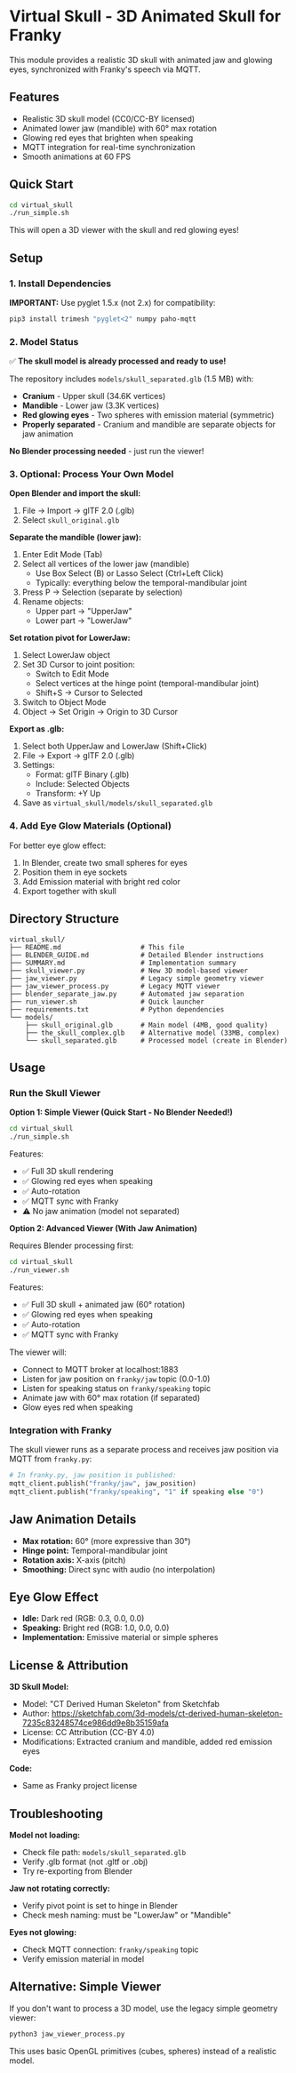 # Virtual Skull - 3D Animated Skull for Franky

This module provides a realistic 3D skull with animated jaw and glowing eyes, synchronized with Franky's speech via MQTT.

## Features

- Realistic 3D skull model (CC0/CC-BY licensed)
- Animated lower jaw (mandible) with 60° max rotation
- Glowing red eyes that brighten when speaking
- MQTT integration for real-time synchronization
- Smooth animations at 60 FPS

## Quick Start

```bash
cd virtual_skull
./run_simple.sh
```

This will open a 3D viewer with the skull and red glowing eyes!

## Setup

### 1. Install Dependencies

**IMPORTANT:** Use pyglet 1.5.x (not 2.x) for compatibility:

```bash
pip3 install trimesh "pyglet<2" numpy paho-mqtt
```

### 2. Model Status

✅ **The skull model is already processed and ready to use!**

The repository includes `models/skull_separated.glb` (1.5 MB) with:
- **Cranium** - Upper skull (34.6K vertices)
- **Mandible** - Lower jaw (3.3K vertices)
- **Red glowing eyes** - Two spheres with emission material (symmetric)
- **Properly separated** - Cranium and mandible are separate objects for jaw animation

**No Blender processing needed** - just run the viewer!

### 3. Optional: Process Your Own Model

**Open Blender and import the skull:**

1. File → Import → glTF 2.0 (.glb)
2. Select `skull_original.glb`

**Separate the mandible (lower jaw):**

1. Enter Edit Mode (Tab)
2. Select all vertices of the lower jaw (mandible)
   - Use Box Select (B) or Lasso Select (Ctrl+Left Click)
   - Typically: everything below the temporal-mandibular joint
3. Press P → Selection (separate by selection)
4. Rename objects:
   - Upper part → "UpperJaw"
   - Lower part → "LowerJaw"

**Set rotation pivot for LowerJaw:**

1. Select LowerJaw object
2. Set 3D Cursor to joint position:
   - Switch to Edit Mode
   - Select vertices at the hinge point (temporal-mandibular joint)
   - Shift+S → Cursor to Selected
3. Switch to Object Mode
4. Object → Set Origin → Origin to 3D Cursor

**Export as .glb:**

1. Select both UpperJaw and LowerJaw (Shift+Click)
2. File → Export → glTF 2.0 (.glb)
3. Settings:
   - Format: glTF Binary (.glb)
   - Include: Selected Objects
   - Transform: +Y Up
4. Save as `virtual_skull/models/skull_separated.glb`

### 4. Add Eye Glow Materials (Optional)

For better eye glow effect:

1. In Blender, create two small spheres for eyes
2. Position them in eye sockets
3. Add Emission material with bright red color
4. Export together with skull

## Directory Structure

```
virtual_skull/
├── README.md                    # This file
├── BLENDER_GUIDE.md             # Detailed Blender instructions
├── SUMMARY.md                   # Implementation summary
├── skull_viewer.py              # New 3D model-based viewer
├── jaw_viewer.py                # Legacy simple geometry viewer
├── jaw_viewer_process.py        # Legacy MQTT viewer
├── blender_separate_jaw.py      # Automated jaw separation
├── run_viewer.sh                # Quick launcher
├── requirements.txt             # Python dependencies
└── models/
    ├── skull_original.glb       # Main model (4MB, good quality)
    ├── the_skull_complex.glb    # Alternative model (33MB, complex)
    └── skull_separated.glb      # Processed model (create in Blender)
```

## Usage

### Run the Skull Viewer

**Option 1: Simple Viewer (Quick Start - No Blender Needed!)**

```bash
cd virtual_skull
./run_simple.sh
```

Features:
- ✅ Full 3D skull rendering
- ✅ Glowing red eyes when speaking
- ✅ Auto-rotation
- ✅ MQTT sync with Franky
- ⚠️ No jaw animation (model not separated)

**Option 2: Advanced Viewer (With Jaw Animation)**

Requires Blender processing first:

```bash
cd virtual_skull
./run_viewer.sh
```

Features:
- ✅ Full 3D skull + animated jaw (60° rotation)
- ✅ Glowing red eyes when speaking
- ✅ Auto-rotation
- ✅ MQTT sync with Franky

The viewer will:
- Connect to MQTT broker at localhost:1883
- Listen for jaw position on `franky/jaw` topic (0.0-1.0)
- Listen for speaking status on `franky/speaking` topic
- Animate jaw with 60° max rotation (if separated)
- Glow eyes red when speaking

### Integration with Franky

The skull viewer runs as a separate process and receives jaw position via MQTT from `franky.py`:

```python
# In franky.py, jaw position is published:
mqtt_client.publish("franky/jaw", jaw_position)
mqtt_client.publish("franky/speaking", "1" if speaking else "0")
```

## Jaw Animation Details

- **Max rotation:** 60° (more expressive than 30°)
- **Hinge point:** Temporal-mandibular joint
- **Rotation axis:** X-axis (pitch)
- **Smoothing:** Direct sync with audio (no interpolation)

## Eye Glow Effect

- **Idle:** Dark red (RGB: 0.3, 0.0, 0.0)
- **Speaking:** Bright red (RGB: 1.0, 0.0, 0.0)
- **Implementation:** Emissive material or simple spheres

## License & Attribution

**3D Skull Model:**
- Model: "CT Derived Human Skeleton" from Sketchfab
- Author: https://sketchfab.com/3d-models/ct-derived-human-skeleton-7235c83248574ce986dd9e8b35159afa
- License: CC Attribution (CC-BY 4.0)
- Modifications: Extracted cranium and mandible, added red emission eyes

**Code:**
- Same as Franky project license

## Troubleshooting

**Model not loading:**
- Check file path: `models/skull_separated.glb`
- Verify .glb format (not .gltf or .obj)
- Try re-exporting from Blender

**Jaw not rotating correctly:**
- Verify pivot point is set to hinge in Blender
- Check mesh naming: must be "LowerJaw" or "Mandible"

**Eyes not glowing:**
- Check MQTT connection: `franky/speaking` topic
- Verify emission material in model

## Alternative: Simple Viewer

If you don't want to process a 3D model, use the legacy simple geometry viewer:

```bash
python3 jaw_viewer_process.py
```

This uses basic OpenGL primitives (cubes, spheres) instead of a realistic model.